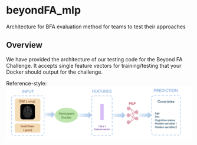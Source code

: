 # beyondFA_mlp
Architecture for BFA evaluation method for teams to test their approaches

## Overview
We have provided the architecture of our testing code for the Beyond FA Challenge. It accepts single feature vectors for training/testing that your Docker should output for the challenge. 

Reference-style: 
![alt text][ChallengeArchitecture]

[ChallengeArchitecture]: https://github.com/MASILab/beyondFA_mlp/blob/main/fig2.png "Challenge Architecture"
